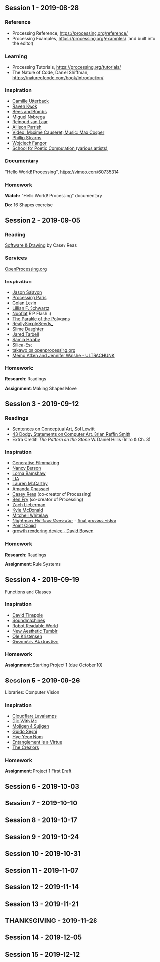 ## Session 1 - 2019-08-28

### Reference

- Processing Reference, https://processing.org/reference/
- Processing Examples, https://processing.org/examples/ (and built into the editor)

### Learning

- Processing Tutorials, https://processing.org/tutorials/
- The Nature of Code, Daniel Shiffman, https://natureofcode.com/book/introduction/

### Inspiration

- [Camille Utterback](http://camilleutterback.com/vitae/statement/)
- [Raven Kwok](http://ravenkwok.com/about/)
- [Bees and Bombs](http://beesandbombs.com/)
- [Miguel Nóbrega](http://superficie.ink/about)
- [Reinoud van Laar](http://reinoudvanlaar.nl/)
- [Allison Parrish](https://www.decontextualize.com/)
- [Video: Maxime Causeret; Music: Max Cooper](https://vimeo.com/196269431)
- [Phillip Stearns](https://phillipstearns.wordpress.com/about/)
- [Wojciech Fangor](http://www.artnet.com/artists/wojciech-fangor/)
- [School for Poetic Computation (various artists)](https://www.creativeapplications.net/maxmsp/sfpc-spring-2019-student-showcase/)

### Documentary

"Hello World! Processing", https://vimeo.com/60735314

### Homework

**Watch:** "Hello World! Processing" documentary

**Do:** 16 Shapes exercise



## Session 2 - 2019-09-05

### Reading

[Software & Drawing](https://artport.whitney.org/commissions/softwarestructures/text.html) by Casey Reas


### Services

[OpenProcessing.org](https://www.openprocessing.org/home/join)


### Inspiration

- [Jason Salavon](http://salavon.com/)
- [Processing Paris](https://vimeo.com/23753834)
- [Golan Levin](http://www.flong.com/)
- [Lillian F. Schwartz](http://lillian.com/)
- [Nooflat](http://www.nooflat.nu/) RIP Flash :(
- [The Parable of the Polygons](https://ncase.me/polygons/)
- [ReallySimpleSeeds_](https://vimeo.com/939779)
- [Slime Daughter](http://slimedaughter.com/)
- [Jared Tarbell](http://www.complexification.net/gallery/)
- [Samia Halaby](https://www.youtube.com/watch?v=sDfIkXf3uzA)
- [Silica-Esc](https://vimeo.com/10154340)
- [takawo on openprocessing.org](https://www.openprocessing.org/user/6533)
- [Memo Atken and Jennifer Walshe - ULTRACHUNK](https://twitter.com/memotv/status/1062854014797299713)


### Homework:

**Research**: Readings

**Assignment**: Making Shapes Move



## Session 3 - 2019-09-12



### Readings

- [Sentences on Conceptual Art, Sol Lewitt](http://www.altx.com/vizarts/conceptual.html)
- [43 Dodgy Statements on Computer Art, Brian Reffin Smith](http://www.interactivearchitecture.org/43-dodgy-statements-on-computer-art.html)
- Extra Credit! *The Pattern on the Stone* W. Daniel Hillis (Intro & Ch. 3)


### Inspiration

- [Generative Filmmaking](https://www.vice.com/en_us/article/8qmkmb/creative-code-a-look-at-generative-filmmaking)
- [Nancy Burson](http://nancyburson.com/)
- [Lorna Barnshaw](https://www.behance.net/lornabarnshaw)
- [LIA](http://www.liaworks.com/about/)
- [Lauren McCarthy](http://lauren-mccarthy.com/)
- [Amanda Ghassaei](http://www.amandaghassaei.com/about/)
- [Casey Reas](http://reas.com/) (co-creator of Processing)
- [Ben Fry](https://benfry.com/) (co-creator of Processing)
- [Zach Lieberman](http://thesystemis.com/)
- [Kyle McDonald](http://www.kylemcdonald.net/)
- [Mitchell Whitelaw](http://mtchl.net/category/projects/)
- [Nightmare Hellface Generator](https://www.vice.com/en_us/article/8x9nmz/nightmare-hellface-generator-is-cutting-edge-machine-learning) - [final process video](https://www.youtube.com/watch?v=pWNgq4f4jDg)
- [Point Cloud](https://vimeo.com/42896836)
- [growth rendering device - David Bowen](https://vimeo.com/20967793)

### Homework

**Research**: Readings

**Assignment**: Rule Systems



## Session 4 - 2019-09-19

Functions and Classes

### Inspiration

- [David Tinapple](http://davidtinapple.webflow.io/)
- [Soundmachines](https://vimeo.com/35014340)
- [Robot Readable World](https://vimeo.com/36239715)
- [New Aesthetic Tumblr](https://new-aesthetic.tumblr.com/)
- [Ole Kristensen](https://ole.kristensen.name/works/)
- [Geometric Abstraction](https://blog.artsper.com/en/get-inspired/10-artists-explore-geometric-abstraction/)

### Homework

**Assignment**: Starting Project 1 (due October 10)



## Session 5 - 2019-09-26

Libraries: Computer Vision


### Inspiration

- [Cloudflare Lavalamps](https://www.youtube.com/watch?v=1cUUfMeOijg)
- [Die With Me](http://diewithme.online/)
- [Mojigen & Sujigen](https://www.katsumotoy.com/laboratory/robotype.html)
- [Guido Segni](https://guidosegni.com/wwworks/)
- [Hye Yeon Nom](https://vimeo.com/143545182)
- [Entanglement is a Virtue](https://vimeo.com/156710001)
- [The Creators](https://vimeo.com/25224777)


### Homework

**Assignment**: Project 1 First Draft



## Session 6 - 2019-10-03

## Session 7 - 2019-10-10

## Session 8 - 2019-10-17

## Session 9 - 2019-10-24

## Session 10 - 2019-10-31

## Session 11 - 2019-11-07

## Session 12 - 2019-11-14

## Session 13 - 2019-11-21

## THANKSGIVING - 2019-11-28

## Session 14 - 2019-12-05

## Session 15 - 2019-12-12

